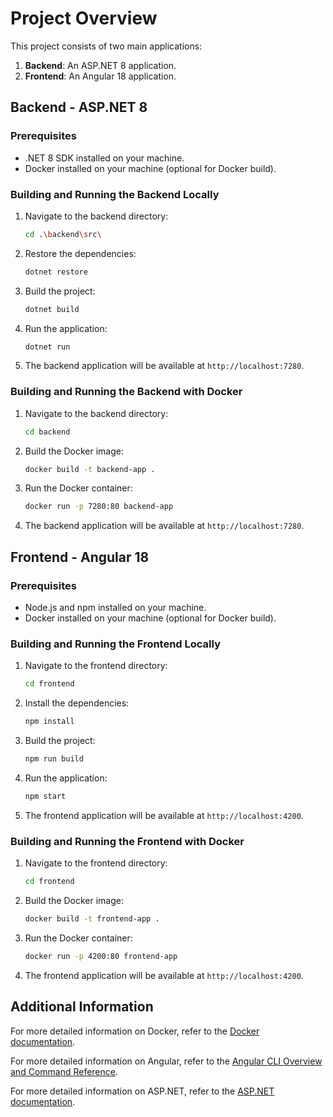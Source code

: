 # Project Overview

This project consists of two main applications:
1. **Backend**: An ASP.NET 8 application.
2. **Frontend**: An Angular 18 application.

## Backend - ASP.NET 8

### Prerequisites

- .NET 8 SDK installed on your machine.
- Docker installed on your machine (optional for Docker build).

### Building and Running the Backend Locally

1. Navigate to the backend directory:
    ```sh
    cd .\backend\src\
    ```

2. Restore the dependencies:
    ```sh
    dotnet restore
    ```

3. Build the project:
    ```sh
    dotnet build
    ```

4. Run the application:
    ```sh
    dotnet run
    ```

5. The backend application will be available at `http://localhost:7280`.

### Building and Running the Backend with Docker

1. Navigate to the backend directory:
    ```sh
    cd backend
    ```

2. Build the Docker image:
    ```sh
    docker build -t backend-app .
    ```

3. Run the Docker container:
    ```sh
    docker run -p 7280:80 backend-app
    ```

4. The backend application will be available at `http://localhost:7280`.

## Frontend - Angular 18

### Prerequisites

- Node.js and npm installed on your machine.
- Docker installed on your machine (optional for Docker build).

### Building and Running the Frontend Locally

1. Navigate to the frontend directory:
    ```sh
    cd frontend
    ```

2. Install the dependencies:
    ```sh
    npm install
    ```

3. Build the project:
    ```sh
    npm run build
    ```

4. Run the application:
    ```sh
    npm start
    ```

5. The frontend application will be available at `http://localhost:4200`.

### Building and Running the Frontend with Docker

1. Navigate to the frontend directory:
    ```sh
    cd frontend
    ```

2. Build the Docker image:
    ```sh
    docker build -t frontend-app .
    ```

3. Run the Docker container:
    ```sh
    docker run -p 4200:80 frontend-app
    ```

4. The frontend application will be available at `http://localhost:4200`.

## Additional Information

For more detailed information on Docker, refer to the [Docker documentation](https://docs.docker.com/).

For more detailed information on Angular, refer to the [Angular CLI Overview and Command Reference](https://angular.dev/tools/cli).

For more detailed information on ASP.NET, refer to the [ASP.NET documentation](https://docs.microsoft.com/en-us/aspnet/core/).

